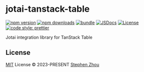 # jotai-tanstack-table

[![npm version][npm-version-src]][npm-version-href]
[![npm downloads][npm-downloads-src]][npm-downloads-href]
[![bundle][bundle-src]][bundle-href]
[![JSDocs][jsdocs-src]][jsdocs-href]
[![License][license-src]][license-href]
[![code style: prettier][code-style-src]][code-style-href]

Jotai integration library for TanStack Table

## License

[MIT](./LICENSE) License © 2023-PRESENT [Stephen Zhou](https://github.com/hyoban)

<!-- Badges -->

[code-style-src]: https://img.shields.io/badge/code_style-prettier-ff69b4.svg?style=flat
[code-style-href]: https://github.com/prettier/prettier
[npm-version-src]: https://img.shields.io/npm/v/jotai-tanstack-table?style=flat&colorA=080f12&colorB=1fa669
[npm-version-href]: https://npmjs.com/package/jotai-tanstack-table
[npm-downloads-src]: https://img.shields.io/npm/dm/jotai-tanstack-table?style=flat&colorA=080f12&colorB=1fa669
[npm-downloads-href]: https://npmjs.com/package/jotai-tanstack-table
[bundle-src]: https://img.shields.io/bundlephobia/minzip/jotai-tanstack-table?style=flat&colorA=080f12&colorB=1fa669&label=minzip
[bundle-href]: https://bundlephobia.com/result?p=jotai-tanstack-table
[license-src]: https://img.shields.io/github/license/hyoban/jotai-tanstack-table.svg?style=flat&colorA=080f12&colorB=1fa669
[license-href]: https://github.com/hyoban/jotai-tanstack-table/blob/main/LICENSE
[jsdocs-src]: https://img.shields.io/badge/jsdocs-reference-080f12?style=flat&colorA=080f12&colorB=1fa669
[jsdocs-href]: https://www.jsdocs.io/package/jotai-tanstack-table
